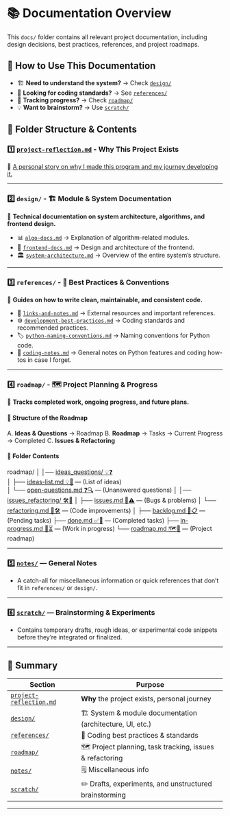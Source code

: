 # 📚 **Documentation Overview**  

This `docs/` folder contains all relevant project documentation, including design decisions, best practices, references, and project roadmaps.

## **📌 How to Use This Documentation**  
- 🏗️ **Need to understand the system?** → Check [`design/`](/docs/design/)  
- 🎯 **Looking for coding standards?** → See [`references/`](/docs/references/)  
- 📅 **Tracking progress?** → Check [`roadmap/`](/docs/scratch/) 
- 💡 **Want to brainstorm?** → Use [`scratch/`](/docs/scratch/) 


## **📂 Folder Structure & Contents**  

### **1️⃣ [`project-reflection.md`](/docs/project-reflection.md) - Why This Project Exists**  
📖 [A personal story on why I made this program and my journey developing it.](/docs/project-reflection.md)

---

### **2️⃣ `design/` - 🏗️ Module & System Documentation**  
🔹 **Technical documentation on system architecture, algorithms, and frontend design.**  

- 📊 [`algo-docs.md`](/docs/design/algo-docs.md) → Explanation of algorithm-related modules.  
- 🎨 [`frontend-docs.md`](/docs/design/frontend-docs.md) → Design and architecture of the frontend.  
- 🏛️ [`system-architecture.md`](/docs/design/system-architecture.md) → Overview of the entire system’s structure.  

---

### **3️⃣ `references/` - 📖 Best Practices & Conventions**  
🔹 **Guides on how to write clean, maintainable, and consistent code.**  

- 🔗 [`links-and-notes.md`](/docs/references/links-and-notes.md) → External resources and important references.  
- ⚙️ [`development-best-practices.md`](/docs/references/development-best-practices.md) → Coding standards and recommended practices.  
- 🏷️ [`python-naming-conventions.md`](/docs/references/python-naming-conventions.md) → Naming conventions for Python code.  
- 📝 [`coding-notes.md`](/docs/references/coding-notes.md) → General notes on Python features and coding how-tos in case I forget.  

---

### **4️⃣ `roadmap/` - 🗺️ Project Planning & Progress**  
🔹 **Tracks completed work, ongoing progress, and future plans.**  

#### **📌 Structure of the Roadmap**
A. **Ideas & Questions** → Roadmap
B. **Roadmap** → Tasks → Current Progress → Completed
C. **Issues & Refactoring**  

#### **📂 Folder Contents**

roadmap/
│
│── [ideas_questions/ 💡❓](./roadmap/ideas_questions/)  
│   ├── [ideas-list.md 💡📝](./roadmap/ideas_questions/ideas-list.md) — (List of ideas)  
│   └── [open-questions.md ❓🔍](./roadmap/ideas_questions/open-questions.md) — (Unanswered questions)
│
│── [issues_refactoring/ 🛠️🐛](./roadmap/issues_refactoring/)
│   ├── [issues.md 🐛⚠️](./roadmap/issues_refactoring/issues.md) — (Bugs & problems)
│   └── [refactoring.md 🔄🛠️](./roadmap/issues_refactoring/refactoring.md) — (Code improvements)
│
├── [backlog.md 📌📋](./roadmap/backlog.md) — (Pending tasks)
├── [done.md ✅🏁](./roadmap/done.md) — (Completed tasks)
├── [in-progress.md 🚧⏳](./roadmap/in-progress.md) — (Work in progress)
└── [roadmap.md 🗺️📅](./roadmap/roadmap.md) — (Project roadmap)

---

### 5️⃣ [`notes/`](./notes/) — General Notes
- A catch-all for miscellaneous information or quick references that don’t fit in `references/` or `design/`.

---

### 6️⃣ [`scratch/`](./scratch/) — Brainstorming & Experiments
- Contains temporary drafts, rough ideas, or experimental code snippets before they’re integrated or finalized.

---

## 🚀 Summary

| Section                                     | Purpose                                                   |
|--------------------------------------------|-----------------------------------------------------------|
| [`project-reflection.md`](./project-reflection.md)         | **Why** the project exists, personal journey              |
| [`design/`](./design/)                     | 🏗️ System & module documentation (architecture, UI, etc.) |
| [`references/`](./references/)             | 📖 Coding best practices & standards                      |
| [`roadmap/`](./roadmap/)                   | 🗺️ Project planning, task tracking, issues & refactoring  |
| [`notes/`](./notes/)                       | 🗒️ Miscellaneous info                                     |
| [`scratch/`](./scratch/)                   | ✏️ Drafts, experiments, and unstructured brainstorming     |

---
